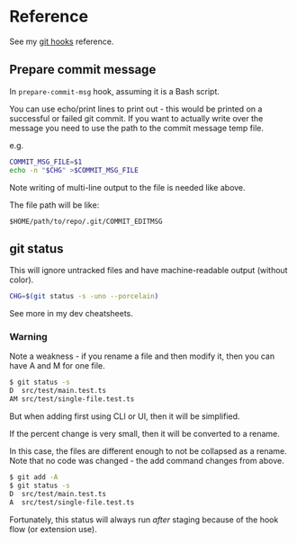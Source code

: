# Reference

See my [git hooks](https://github.com/MichaelCurrin/dev-cheatsheets/blob/master/cheatsheets/git/hooks.md) reference.


## Prepare commit message

In `prepare-commit-msg` hook, assuming it is a Bash script.

You can use echo/print lines to print out - this would be printed
on a successful or failed git commit.
If you want to actually write over the message you need to use the path to the commit message temp file.

e.g.

```sh
COMMIT_MSG_FILE=$1
echo -n "$CHG" >$COMMIT_MSG_FILE
```

Note writing of multi-line output to the file is needed like above.

The file path will be like:

```
$HOME/path/to/repo/.git/COMMIT_EDITMSG
```

## git status

This will ignore untracked files and have machine-readable output (without color).

```sh
CHG=$(git status -s -uno --porcelain)
```

See more in my dev cheatsheets.


### Warning

Note a weakness - if you rename a file and then modify it, then you can have A and M for one file.

```sh
$ git status -s
D  src/test/main.test.ts
AM src/test/single-file.test.ts
```

But when adding first using CLI or UI, then it will be simplified.

If the percent change is very small, then it will be converted to a rename.

In this case, the files are different enough to not be collapsed as a rename. Note that no code was changed - the add command changes from above.

```sh
$ git add -A
$ git status -s
D  src/test/main.test.ts
A  src/test/single-file.test.ts
```

Fortunately, this status will always run _after_ staging because of the hook flow (or extension use).
